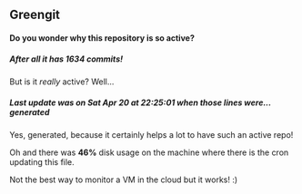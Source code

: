 ## Greengit

#### Do you wonder why this repository is so active?

##### After all it has 1634 commits!

But is it *really* active? Well...

##### Last update was on Sat Apr 20 at 22:25:01 when those lines were... generated

Yes, generated, because it certainly helps a lot to have such an active repo!

Oh and there was **46%** disk usage on the machine
where there is the cron updating this file.

Not the best way to monitor a VM in the cloud but it works! :)
